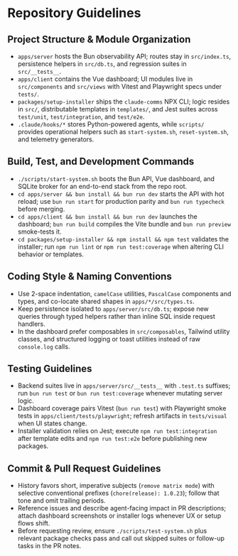 # Repository Guidelines

## Project Structure & Module Organization
- `apps/server` hosts the Bun observability API; routes stay in `src/index.ts`, persistence helpers in `src/db.ts`, and regression suites in `src/__tests__`.
- `apps/client` contains the Vue dashboard; UI modules live in `src/components` and `src/views` with Vitest and Playwright specs under `tests/`.
- `packages/setup-installer` ships the `claude-comms` NPX CLI; logic resides in `src/`, distributable templates in `templates/`, and Jest suites across `test/unit`, `test/integration`, and `test/e2e`.
- `.claude/hooks/*` stores Python-powered agents, while `scripts/` provides operational helpers such as `start-system.sh`, `reset-system.sh`, and telemetry generators.

## Build, Test, and Development Commands
- `./scripts/start-system.sh` boots the Bun API, Vue dashboard, and SQLite broker for an end-to-end stack from the repo root.
- `cd apps/server && bun install && bun run dev` starts the API with hot reload; use `bun run start` for production parity and `bun run typecheck` before merging.
- `cd apps/client && bun install && bun run dev` launches the dashboard; `bun run build` compiles the Vite bundle and `bun run preview` smoke-tests it.
- `cd packages/setup-installer && npm install && npm test` validates the installer; run `npm run lint` or `npm run test:coverage` when altering CLI behavior or templates.

## Coding Style & Naming Conventions
- Use 2-space indentation, `camelCase` utilities, `PascalCase` components and types, and co-locate shared shapes in `apps/*/src/types.ts`.
- Keep persistence isolated to `apps/server/src/db.ts`; expose new queries through typed helpers rather than inline SQL inside request handlers.
- In the dashboard prefer composables in `src/composables`, Tailwind utility classes, and structured logging or toast utilities instead of raw `console.log` calls.

## Testing Guidelines
- Backend suites live in `apps/server/src/__tests__` with `.test.ts` suffixes; run `bun run test` or `bun run test:coverage` whenever mutating server logic.
- Dashboard coverage pairs Vitest (`bun run test`) with Playwright smoke tests in `apps/client/tests/playwright`; refresh artifacts in `tests/visual` when UI states change.
- Installer validation relies on Jest; execute `npm run test:integration` after template edits and `npm run test:e2e` before publishing new packages.

## Commit & Pull Request Guidelines
- History favors short, imperative subjects (`remove matrix mode`) with selective conventional prefixes (`chore(release): 1.0.23`); follow that tone and omit trailing periods.
- Reference issues and describe agent-facing impact in PR descriptions; attach dashboard screenshots or installer logs whenever UX or setup flows shift.
- Before requesting review, ensure `./scripts/test-system.sh` plus relevant package checks pass and call out skipped suites or follow-up tasks in the PR notes.
